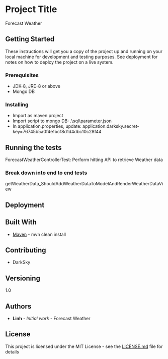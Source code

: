 # Project Title

Forecast Weather

## Getting Started

These instructions will get you a copy of the project up and running on your local machine for development and testing purposes. See deployment for notes on how to deploy the project on a live system.

### Prerequisites

* JDK-8, JRE-8 or above
* Mongo DB

### Installing

* Import as maven project
* Import script to mongo DB:
	.\sql\parameter.json
* In application.properties, update:
	application.darksky.secret-key=76745b5a0f4e1bc18d1d4dbc10c28f44
## Running the tests

ForecastWeatherControllerTest: Perform hitting API to retrieve Weather data

### Break down into end to end tests

getWeatherData_ShouldAddWeatherDataToModelAndRenderWeatherDataView

## Deployment


## Built With

* [Maven](https://maven.apache.org/) - mvn clean install

## Contributing

* DarkSky

## Versioning

1.0

## Authors

* **Linh** - *Initial work* - Forecast Weather

## License

This project is licensed under the MIT License - see the [LICENSE.md](LICENSE.md) file for details
